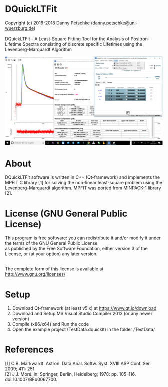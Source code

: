 # DQuickLTFit
Copyright (c) 2016-2018 Danny Petschke (danny.petschke@uni-wuerzburg.de)<br><br>
DQuickLTFit - A Least-Square Fitting Tool for the Analysis of Positron-Lifetime Spectra consisting of discrete specific Lifetimes using the Levenberg-Marquardt Algorithm

![DQuickLTFit](/TestData/Software.png)

# About
DQuickLTFit software is written in C++ (Qt-framework) and implements the MPFIT C library [1] for solving the non-linear least-square problem using the Levenberg-Marquardt algorithm. 
MPFIT was ported from MINPACK-1 library [2].

# License (GNU General Public License)
This program is free software: you can redistribute it and/or modify it under the terms of the GNU General Public License<br> 
as published by the Free Software Foundation, either version 3 of the License, or (at your option) any later version.<br><br>

The complete form of this license is available at <ref>http://www.gnu.org/licenses/</ref>

# Setup
1. Download Qt-framework (at least v5.x) at <ref>https://www.qt.io/download</ref><br>
2. Download and Setup MS Visual Studio Compiler 2013 (or any newer version) 
3. Compile (x86/x64) and Run the code
4. Open the example project (TestData.dquicklt) in the folder /TestData/

# References
[1] C.B. Markwardt. Astron. Data Anal. Softw. Syst. XVIII ASP Conf. Ser. 2009; 411: 251.<br>
[2] J.J. Moré. in: Springer, Berlin, Heidelberg; 1978: pp. 105–116. doi:10.1007/BFb0067700.

